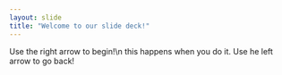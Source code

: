 ```yaml
---
layout: slide
title: "Welcome to our slide deck!"
---
```


Use the right arrow to begin!\n
this happens when you do it.
Use he left arrow to go back!
